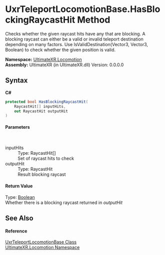 # UxrTeleportLocomotionBase.HasBlockingRaycastHit Method 
 

Checks whether the given raycast hits have any that are blocking. A blocking raycast can either be a valid or invalid teleport destination depending on many factors. Use IsValidDestination(Vector3, Vector3, Boolean) to check whether the given position is valid.

**Namespace:**&nbsp;<a href="N_UltimateXR_Locomotion">UltimateXR.Locomotion</a><br />**Assembly:**&nbsp;UltimateXR (in UltimateXR.dll) Version: 0.0.0.0

## Syntax

**C#**<br />
``` C#
protected bool HasBlockingRaycastHit(
	RaycastHit[] inputHits,
	out RaycastHit outputHit
)
```


#### Parameters
&nbsp;<dl><dt>inputHits</dt><dd>Type: RaycastHit[]<br />Set of raycast hits to check</dd><dt>outputHit</dt><dd>Type: RaycastHit<br />Result blocking raycast</dd></dl>

#### Return Value
Type: <a href="https://docs.microsoft.com/dotnet/api/system.boolean" target="_blank" rel="noopener noreferrer">Boolean</a><br />Whether there is a blocking raycast returned in *outputHit*

## See Also


#### Reference
<a href="T_UltimateXR_Locomotion_UxrTeleportLocomotionBase">UxrTeleportLocomotionBase Class</a><br /><a href="N_UltimateXR_Locomotion">UltimateXR.Locomotion Namespace</a><br />